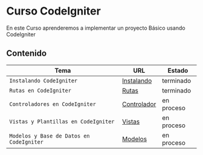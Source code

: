 # Curso CodeIgniter

En este Curso aprenderemos a implementar un proyecto Básico usando CodeIgniter

## Contenido

|Tema|URL|Estado|
|--|--|--|
|`Instalando CodeIgniter`| [Instalando](https://github.com/NubeAndoBo/curso-codeigniter/blob/master/instalando.md) | terminado |
|`Rutas en CodeIgniter`| [Rutas](https://github.com/NubeAndoBo/curso-codeigniter/blob/master/rutas.md) | terminado |
|`Controladores en CodeIgniter`| [Controlador](https://github.com/NubeAndoBo/curso-codeigniter/blob/master/controladores.md) | en proceso |
|`Vistas y Plantillas en CodeIgniter`| [Vistas](https://github.com/NubeAndoBo/curso-codeigniter/blob/master/vistas.md) | en proceso |
|`Modelos y Base de Datos en CodeIgniter`| [Modelos](https://github.com/NubeAndoBo/curso-codeigniter/blob/master/modelos.md) | en proceso |
